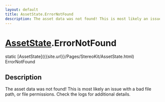 ```yaml
---
layout: default
title: AssetState.ErrorNotFound
description: The asset data was not found! This is most likely an issue with a bad file path, or file permissions. Check the logs for additional details.
---
```

# [AssetState]({{site.url}}/Pages/StereoKit/AssetState.html).ErrorNotFound

<div class='signature' markdown='1'>
static [AssetState]({{site.url}}/Pages/StereoKit/AssetState.html) ErrorNotFound
</div>

## Description
The asset data was not found! This is most likely an issue with a
bad file path, or file permissions. Check the logs for additional
details.

